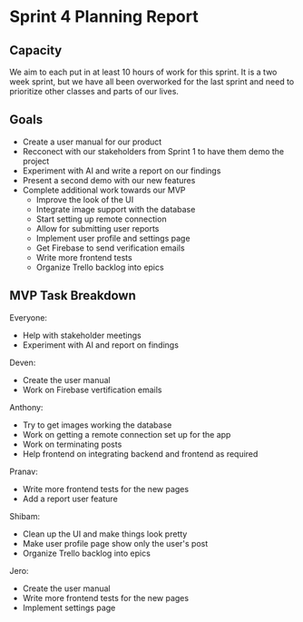 # Sprint 4 Planning Report

## Capacity
We aim to each put in at least 10 hours of work for this sprint. It is a two week sprint, but we have all been overworked for the last sprint and need to prioritize other classes and parts of our lives.

## Goals
- Create a user manual for our product
- Recconect with our stakeholders from Sprint 1 to have them demo the project
- Experiment with AI and write a report on our findings
- Present a second demo with our new features
- Complete additional work towards our MVP
    - Improve the look of the UI
    - Integrate image support with the database
    - Start setting up remote connection
    - Allow for submitting user reports
    - Implement user profile and settings page
    - Get Firebase to send verification emails
    - Write more frontend tests
    - Organize Trello backlog into epics

## MVP Task Breakdown

Everyone:
- Help with stakeholder meetings
- Experiment with AI and report on findings

Deven: 
- Create the user manual
- Work on Firebase vertification emails

Anthony:
- Try to get images working the database
- Work on getting a remote connection set up for the app
- Work on terminating posts
- Help frontend on integrating backend and frontend as required

Pranav:
- Write more frontend tests for the new pages
- Add a report user feature

Shibam:
- Clean up the UI and make things look pretty
- Make user profile page show only the user's post
- Organize Trello backlog into epics

Jero:
- Create the user manual
- Write more frontend tests for the new pages
- Implement settings page


